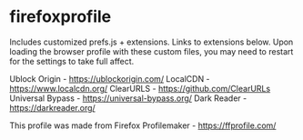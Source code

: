 # firefoxprofile
Includes customized prefs.js + extensions. Links to extensions below.
Upon loading the browser profile with these custom files, you may need to restart for the settings to take full affect.

Ublock Origin - https://ublockorigin.com/
LocalCDN - https://www.localcdn.org/
ClearURLS - https://github.com/ClearURLs
Universal Bypass - https://universal-bypass.org/
Dark Reader - https://darkreader.org/

This profile was made from Firefox Profilemaker - https://ffprofile.com/
